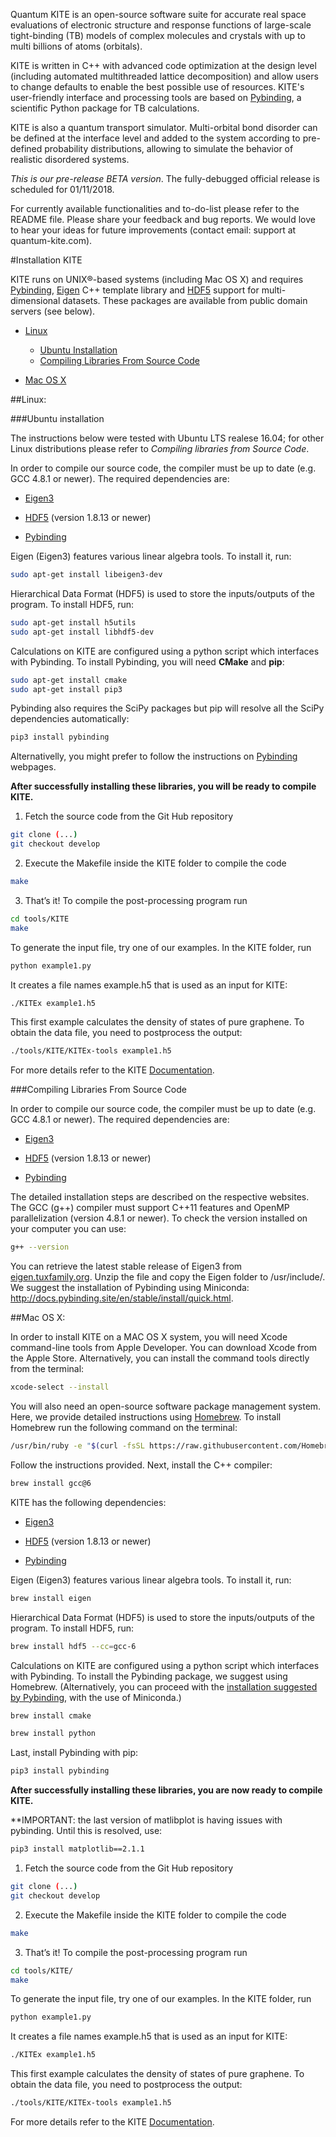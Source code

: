 Quantum KITE is an open-source software suite for accurate real space evaluations of electronic structure and response functions of large-scale tight-binding (TB) models of complex molecules and crystals with up to multi billions of atoms (orbitals).

KITE is written in C++ with advanced code optimization at the design level (including automated multithreaded lattice decomposition) and allow users to change defaults to enable the best possible use of resources. KITE's user-friendly interface and processing tools are based on <a href="http://docs.pybinding.site/en/stable/">Pybinding</a>, a scientific Python package for TB calculations.

KITE is also a quantum transport simulator. Multi-orbital bond disorder can be defined at the interface level and added to the system according to pre-defined probability distributions, allowing to simulate  the behavior of realistic disordered systems.  

*This is our pre-release BETA version*. The fully-debugged official release is scheduled for 01/11/2018. 

For currently available functionalities and to-do-list please refer to the README file. Please share your feedback and bug reports. We would love to hear your ideas for future improvements (contact email: support at quantum-kite.com).

#Installation KITE

KITE runs on UNIX®-based systems (including Mac OS X) and requires <a href="http://docs.pybinding.site/en/stable/">Pybinding</a>, <a href="eigen.tuxfamily.org">Eigen</a> C++ template library and <a href="https://www.hdfgroup.org/">HDF5</a> support for multi-dimensional datasets. These packages are available from public domain servers (see below).

- <a href="#linux">Linux </a>
	- <a href="#ubuntu">Ubuntu Installation</a>
	- <a href="#source">Compiling Libraries From Source Code</a>
		
- <a href="#macosx"> Mac OS X </a>	

##Linux:
<a name="linux"></a>

###Ubuntu installation
<a name="ubuntu"></a>

The instructions below were tested with Ubuntu LTS realese 16.04; for other Linux distributions please refer to *Compiling libraries from Source Code*.

In order to compile our source code, the compiler must be up to date (e.g. GCC 4.8.1 or newer). The required dependencies are:

* <a href="http://eigen.tuxfamily.org">Eigen3</a>

* <a href="https://www.hdfgroup.org/">HDF5</a> (version 1.8.13 or newer) 

* <a href="http://docs.pybinding.site/en/stable/">Pybinding</a>

Eigen (Eigen3) features various linear algebra tools. To install it, run:

~~~bash
sudo apt-get install libeigen3-dev
~~~

Hierarchical Data Format (HDF5) is used to store the inputs/outputs of the program. To install HDF5, run:

~~~bash
sudo apt-get install h5utils
sudo apt-get install libhdf5-dev
~~~

Calculations on KITE are configured using a python script which interfaces with Pybinding. To install Pybinding, you will need **CMake**  and **pip**:

~~~bash
sudo apt-get install cmake
sudo apt-get install pip3
~~~

Pybinding also requires the SciPy packages but  pip will resolve all the SciPy dependencies automatically:

~~~bash
pip3 install pybinding
~~~

Alternativelly, you might prefer to follow the instructions on <a href="http://docs.pybinding.site/en/stable/">Pybinding</a> webpages.


**After successfully installing these libraries, you will be ready to compile KITE.**


1. Fetch the source code from the Git Hub repository

~~~bash
git clone (...)
git checkout develop
~~~

2. Execute the Makefile inside the KITE folder to compile the code

~~~bash
make
~~~

3. That’s it! To compile the post-processing program run

~~~bash
cd tools/KITE
make
~~~

To generate the input file, try one of our examples. In the KITE folder, run

~~~bash
python example1.py
~~~

It creates a file names example.h5 that is used as an input for KITE:

~~~bash
./KITEx example1.h5
~~~

This first example calculates the density of states of pure graphene. To obtain the data file, you need to postprocess the output:

~~~bash
./tools/KITE/KITEx-tools example1.h5
~~~

For more details refer to the KITE [Documentation](https://quantum-kite.com/Documentation/).

###Compiling Libraries From Source Code
<a name="source"></a>

In order to compile our source code, the compiler must be up to date (e.g. GCC 4.8.1 or newer). The required dependencies are: 

* <a href="http://eigen.tuxfamily.org">Eigen3</a>

* <a href="https://www.hdfgroup.org/">HDF5</a> (version 1.8.13 or newer) 

* <a href="http://docs.pybinding.site/en/stable/">Pybinding</a>


The detailed installation steps are described on the respective websites. The GCC (g++) compiler must support C++11 features and OpenMP parallelization (version 4.8.1 or newer). To check the version installed on your computer you can use:

~~~bash
g++ --version
~~~

You can retrieve the latest stable release of Eigen3 from <a href="http://eigen.tuxfamily.org/">eigen.tuxfamily.org</a>. Unzip the file and copy the Eigen folder to /usr/include/. We suggest the installation of Pybinding using Miniconda: <a href="http://docs.pybinding.site/en/stable/install/quick.html">http://docs.pybinding.site/en/stable/install/quick.html</a>. 

##Mac OS X:
<a name="macosx"></a>

In order to install KITE on a MAC OS X system, you will need Xcode command-line tools from Apple Developer. You can download Xcode from the Apple Store. Alternatively, you can install the command tools directly from the terminal:

~~~bash
xcode-select --install
~~~

You will also need an open-source software package management system. Here, we provide detailed instructions using [Homebrew](https://brew.sh/). To install Homebrew run the following command on the terminal:

~~~bash
/usr/bin/ruby -e "$(curl -fsSL https://raw.githubusercontent.com/Homebrew/install/master/install)"
~~~

Follow the instructions provided. Next, install the C++ compiler:

~~~bash
brew install gcc@6
~~~

KITE has the following dependencies:

* <a href="http://eigen.tuxfamily.org">Eigen3</a>

* <a href="https://www.hdfgroup.org/">HDF5</a> (version 1.8.13 or newer) 

* <a href="http://docs.pybinding.site/en/stable/">Pybinding</a>

Eigen (Eigen3) features various linear algebra tools. To install it, run:

~~~bash
brew install eigen
~~~

Hierarchical Data Format (HDF5) is used to store the inputs/outputs of the program. To install HDF5, run:

~~~bash
brew install hdf5 --cc=gcc-6
~~~

Calculations on KITE are configured using a python script which interfaces with Pybinding. To install the Pybinding package, we suggest using Homebrew. (Alternatively, you can proceed with the [installation suggested by Pybinding](http://docs.pybinding.site/en/stable/install/quick.html), with the use of Miniconda.)

~~~bash
brew install cmake
~~~

~~~bash
brew install python
~~~

Last, install Pybinding with pip:

~~~bash
pip3 install pybinding
~~~
**After successfully installing these libraries, you are now ready to compile KITE.**

**IMPORTANT: the last version of matlibplot is having issues with pybinding. Until this is resolved, use:

~~~bash
pip3 install matplotlib==2.1.1 
~~~

1. Fetch the source code from the Git Hub repository

~~~bash
git clone (...)
git checkout develop
~~~

2. Execute the Makefile inside the KITE folder to compile the code

~~~bash
make
~~~

3. That’s it! To compile the post-processing program run

~~~bash
cd tools/KITE/
make
~~~

To generate the input file, try one of our examples. In the KITE folder, run

~~~bash
python example1.py
~~~

It creates a file names example.h5 that is used as an input for KITE:

~~~bash
./KITEx example1.h5
~~~

This first example calculates the density of states of pure graphene. To obtain the data file, you need to postprocess the output:

~~~bash
./tools/KITE/KITEx-tools example1.h5
~~~

For more details refer to the KITE [Documentation](https://quantum-kite.com/Documentation/).